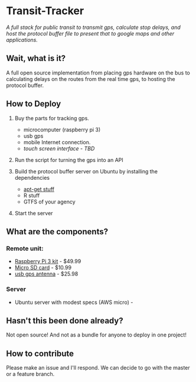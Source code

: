 

Transit-Tracker
===================

*A full stack for public transit to transmit gps, calculate stop delays, and host the protocol buffer file to present that to google maps and other applications.*

Wait, what is it?
-------------

A full open source implementation from placing gps hardware on the bus to calculating delays on the routes from the real time gps, to hosting the protocol buffer. 

How to Deploy
-------------

1. Buy the parts for tracking gps. 
	* microcomputer (raspberry pi 3) 
	* usb gps
	* mobile Internet connection. 
	* *touch screen interface - TBD*

1. Run the script for turning the gps into an API 
2. Build the protocol buffer server on Ubuntu by installing the dependencies
   * [apt-get stuff](server-scripts/apt-get_repos.sh)
   * R stuff
   * GTFS of your agency 
3. Start the server

What are the components?
-------------

### Remote unit:
* [Raspberry Pi 3 kit](https://www.amazon.com/CanaKit-Raspberry-Clear-Power-Supply/dp/B01C6EQNNK/ref=sr_1_3?s=pc&ie=UTF8&qid=1488783930&sr=1-3&keywords=raspberry+pi+3) - $49.99
* [Micro SD card](https://www.amazon.com/Samsung-Select-Memory-MB-ME32DA-AM/dp/B01DOB6Y5Q/ref=sr_1_1?s=pc&ie=UTF8&qid=1488783959&sr=1-1&keywords=micro+sd) - $10.99
* [usb gps antenna](https://www.amazon.com/Generic-Receiver-G-mouse-Antenna-Navigation/dp/B017BJ3KTU/ref=sr_1_1?s=pc&ie=UTF8&qid=1488784023&sr=8-1&keywords=Generic+USB+GPS+Receiver+G-mouse+GPS+Mouse+Within+GPS+Module+Antenna+for+Car+Laptop+PC+Navigation+Support+Google) - $25.98

### Server
* Ubuntu server with modest specs (AWS micro) - 

Hasn't this been done already? 
-------------

Not open source! And not as a bundle for anyone to deploy in one project!


How to contribute
-------------

Please make an issue and I'll respond.  We can decide to go with the master or a feature branch. 








